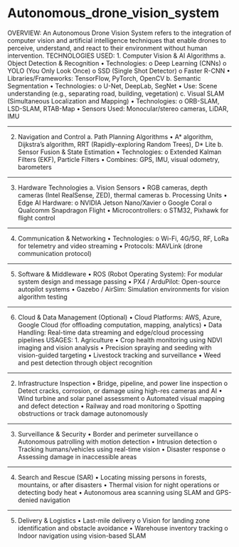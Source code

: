 # Autonomous_drone_vision_system
OVERVIEW: 
               An Autonomous Drone Vision System refers to the integration of computer vision and artificial intelligence techniques that enable drones to perceive, understand, and react to their environment without human intervention.
TECHNOLOGIES USED:
            1. Computer Vision & AI Algorithms
a. Object Detection & Recognition
•	Technologies:
o	Deep Learning (CNNs)
o	YOLO (You Only Look Once)
o	SSD (Single Shot Detector)
o	Faster R-CNN
•	Libraries/Frameworks: TensorFlow, PyTorch, OpenCV
b. Semantic Segmentation
•	Technologies:
o	U-Net, DeepLab, SegNet
•	Use: Scene understanding (e.g., separating road, building, vegetation)
c. Visual SLAM (Simultaneous Localization and Mapping)
•	Technologies:
o	ORB-SLAM, LSD-SLAM, RTAB-Map
•	Sensors Used: Monocular/stereo cameras, LiDAR, IMU
________________________________________
2. Navigation and Control
a. Path Planning Algorithms
•	A* algorithm, Dijkstra’s algorithm, RRT (Rapidly-exploring Random Trees), D* Lite
b. Sensor Fusion & State Estimation
•	Technologies:
o	Extended Kalman Filters (EKF), Particle Filters
•	Combines: GPS, IMU, visual odometry, barometers
________________________________________
3. Hardware Technologies
a. Vision Sensors
•	RGB cameras, depth cameras (Intel RealSense, ZED), thermal cameras
b. Processing Units
•	Edge AI Hardware:
o	NVIDIA Jetson Nano/Xavier
o	Google Coral
o	Qualcomm Snapdragon Flight
•	Microcontrollers:
o	STM32, Pixhawk for flight control
________________________________________
4. Communication & Networking
•	Technologies:
o	Wi-Fi, 4G/5G, RF, LoRa for telemetry and video streaming
•	Protocols: MAVLink (drone communication protocol)
________________________________________
5. Software & Middleware
•	ROS (Robot Operating System): For modular system design and message passing
•	PX4 / ArduPilot: Open-source autopilot systems
•	Gazebo / AirSim: Simulation environments for vision algorithm testing
________________________________________
6. Cloud & Data Management (Optional)
•	Cloud Platforms: AWS, Azure, Google Cloud (for offloading computation, mapping, analytics)
•	Data Handling: Real-time data streaming and edge/cloud processing pipelines 
USAGES:
           1. Agriculture
•	Crop health monitoring using NDVI imaging and vision analysis
•	Precision spraying and seeding with vision-guided targeting
•	Livestock tracking and surveillance
•	Weed and pest detection through object recognition
________________________________________
2. Infrastructure Inspection
•	Bridge, pipeline, and power line inspection
o	Detect cracks, corrosion, or damage using high-res cameras and AI
•	Wind turbine and solar panel assessment
o	Automated visual mapping and defect detection
•	Railway and road monitoring
o	Spotting obstructions or track damage autonomously
________________________________________
3. Surveillance & Security
•	Border and perimeter surveillance
o	Autonomous patrolling with motion detection
•	Intrusion detection
o	Tracking humans/vehicles using real-time vision
•	Disaster response
o	Assessing damage in inaccessible areas
________________________________________
4. Search and Rescue (SAR)
•	Locating missing persons in forests, mountains, or after disasters
•	Thermal vision for night operations or detecting body heat
•	Autonomous area scanning using SLAM and GPS-denied navigation
________________________________________
5. Delivery & Logistics
•	Last-mile delivery
o	Vision for landing zone identification and obstacle avoidance
•	Warehouse inventory tracking
o	Indoor navigation using vision-based SLAM
